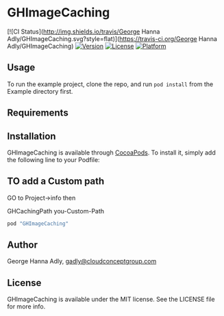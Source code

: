 # GHImageCaching

[![CI Status](http://img.shields.io/travis/George Hanna Adly/GHImageCaching.svg?style=flat)](https://travis-ci.org/George Hanna Adly/GHImageCaching)
[![Version](https://img.shields.io/cocoapods/v/GHImageCaching.svg?style=flat)](http://cocoapods.org/pods/GHImageCaching)
[![License](https://img.shields.io/cocoapods/l/GHImageCaching.svg?style=flat)](http://cocoapods.org/pods/GHImageCaching)
[![Platform](https://img.shields.io/cocoapods/p/GHImageCaching.svg?style=flat)](http://cocoapods.org/pods/GHImageCaching)

## Usage

To run the example project, clone the repo, and run `pod install` from the Example directory first.

## Requirements

## Installation

GHImageCaching is available through [CocoaPods](http://cocoapods.org). To install
it, simply add the following line to your Podfile:

## TO add a Custom path

GO to Project->info then 

<key>GHCachingPath</key>
<string>you-Custom-Path</string>

```ruby
pod "GHImageCaching"
```

## Author

George Hanna Adly, gadly@cloudconceptgroup.com

## License

GHImageCaching is available under the MIT license. See the LICENSE file for more info.
